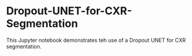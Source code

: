 # Dropout-UNET-for-CXR-Segmentation

This Jupyter notebook demonstrates teh use of a Dropout UNET for CXR segmentation.
